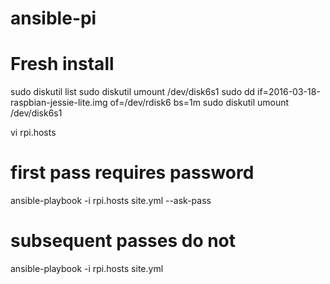 # ansible-pi

# Fresh install
sudo diskutil list
sudo diskutil umount /dev/disk6s1
sudo dd if=2016-03-18-raspbian-jessie-lite.img of=/dev/rdisk6 bs=1m
sudo diskutil umount /dev/disk6s1

vi rpi.hosts
# first pass requires password
ansible-playbook -i rpi.hosts site.yml --ask-pass
# subsequent passes do not
ansible-playbook -i rpi.hosts site.yml 
